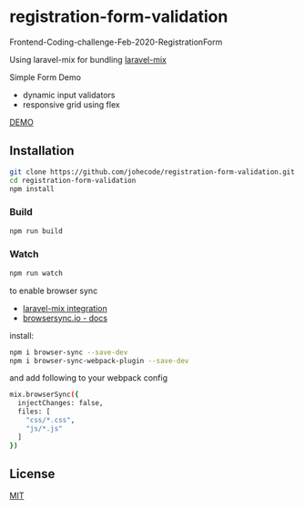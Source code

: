 # registration-form-validation
Frontend-Coding-challenge-Feb-2020-RegistrationForm

Using laravel-mix for bundling
[laravel-mix](https://laravel-mix.com/docs/6.0/examples)

Simple Form Demo
- dynamic input validators
- responsive grid using flex

[DEMO](http://demo.joheco.de/registration-form-validation/)

## Installation

```sh
git clone https://github.com/johecode/registration-form-validation.git
cd registration-form-validation
npm install
```

### Build

```sh
npm run build
```

### Watch

```sh
npm run watch
```

to enable browser sync

- [laravel-mix integration](https://laravel-mix.com/docs/5.0/browsersync)
- [browsersync.io - docs](https://browsersync.io/docs/options/)

install:
```sh
npm i browser-sync --save-dev
npm i browser-sync-webpack-plugin --save-dev
```

and add following to your webpack config

```sh
mix.browserSync({
  injectChanges: false,
  files: [
    "css/*.css",
    "js/*.js"
  ]
})
```

## License

[MIT](https://github.com/johecode/registration-form-validation/blob/main/README.md)
